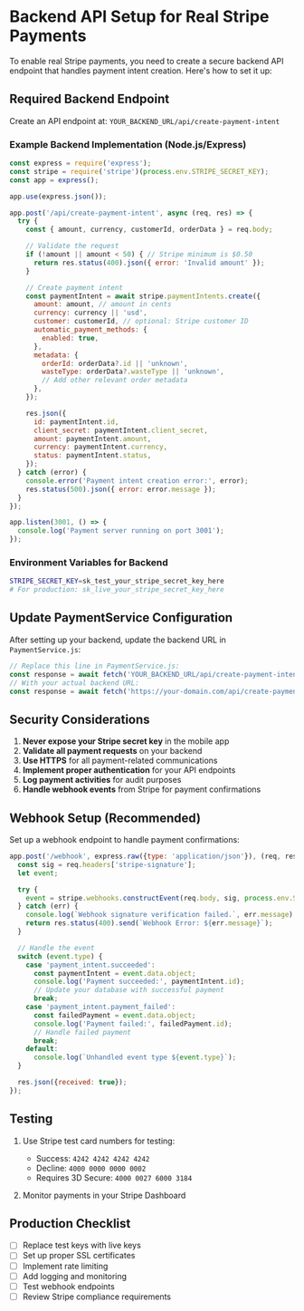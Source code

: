 # Backend API Setup for Real Stripe Payments

To enable real Stripe payments, you need to create a secure backend API endpoint that handles payment intent creation. Here's how to set it up:

## Required Backend Endpoint

Create an API endpoint at: `YOUR_BACKEND_URL/api/create-payment-intent`

### Example Backend Implementation (Node.js/Express)

```javascript
const express = require('express');
const stripe = require('stripe')(process.env.STRIPE_SECRET_KEY);
const app = express();

app.use(express.json());

app.post('/api/create-payment-intent', async (req, res) => {
  try {
    const { amount, currency, customerId, orderData } = req.body;

    // Validate the request
    if (!amount || amount < 50) { // Stripe minimum is $0.50
      return res.status(400).json({ error: 'Invalid amount' });
    }

    // Create payment intent
    const paymentIntent = await stripe.paymentIntents.create({
      amount: amount, // amount in cents
      currency: currency || 'usd',
      customer: customerId, // optional: Stripe customer ID
      automatic_payment_methods: {
        enabled: true,
      },
      metadata: {
        orderId: orderData?.id || 'unknown',
        wasteType: orderData?.wasteType || 'unknown',
        // Add other relevant order metadata
      },
    });

    res.json({
      id: paymentIntent.id,
      client_secret: paymentIntent.client_secret,
      amount: paymentIntent.amount,
      currency: paymentIntent.currency,
      status: paymentIntent.status,
    });
  } catch (error) {
    console.error('Payment intent creation error:', error);
    res.status(500).json({ error: error.message });
  }
});

app.listen(3001, () => {
  console.log('Payment server running on port 3001');
});
```

### Environment Variables for Backend

```bash
STRIPE_SECRET_KEY=sk_test_your_stripe_secret_key_here
# For production: sk_live_your_stripe_secret_key_here
```

## Update PaymentService Configuration

After setting up your backend, update the backend URL in `PaymentService.js`:

```javascript
// Replace this line in PaymentService.js:
const response = await fetch('YOUR_BACKEND_URL/api/create-payment-intent', {
// With your actual backend URL:
const response = await fetch('https://your-domain.com/api/create-payment-intent', {
```

## Security Considerations

1. **Never expose your Stripe secret key** in the mobile app
2. **Validate all payment requests** on your backend
3. **Use HTTPS** for all payment-related communications
4. **Implement proper authentication** for your API endpoints
5. **Log payment activities** for audit purposes
6. **Handle webhook events** from Stripe for payment confirmations

## Webhook Setup (Recommended)

Set up a webhook endpoint to handle payment confirmations:

```javascript
app.post('/webhook', express.raw({type: 'application/json'}), (req, res) => {
  const sig = req.headers['stripe-signature'];
  let event;

  try {
    event = stripe.webhooks.constructEvent(req.body, sig, process.env.STRIPE_WEBHOOK_SECRET);
  } catch (err) {
    console.log(`Webhook signature verification failed.`, err.message);
    return res.status(400).send(`Webhook Error: ${err.message}`);
  }

  // Handle the event
  switch (event.type) {
    case 'payment_intent.succeeded':
      const paymentIntent = event.data.object;
      console.log('Payment succeeded:', paymentIntent.id);
      // Update your database with successful payment
      break;
    case 'payment_intent.payment_failed':
      const failedPayment = event.data.object;
      console.log('Payment failed:', failedPayment.id);
      // Handle failed payment
      break;
    default:
      console.log(`Unhandled event type ${event.type}`);
  }

  res.json({received: true});
});
```

## Testing

1. Use Stripe test card numbers for testing:
   - Success: `4242 4242 4242 4242`
   - Decline: `4000 0000 0000 0002`
   - Requires 3D Secure: `4000 0027 6000 3184`

2. Monitor payments in your Stripe Dashboard

## Production Checklist

- [ ] Replace test keys with live keys
- [ ] Set up proper SSL certificates
- [ ] Implement rate limiting
- [ ] Add logging and monitoring
- [ ] Test webhook endpoints
- [ ] Review Stripe compliance requirements

